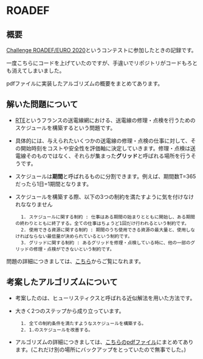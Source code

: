 # ROADEF
## 概要
[Challenge ROADEF/EURO 2020](https://www.roadef.org/challenge/2020/en/index.php)というコンテストに参加したときの記録です。

一度こちらにコードを上げていたのですが、手違いでリポジトリがコードもろとも消えてしまいました。

pdfファイルに実装したアルゴリズムの概要をまとめてあります。

## 解いた問題について
* [RTE](https://en.wikipedia.org/wiki/R%C3%A9seau_de_Transport_d%27%C3%89lectricit%C3%A9#:~:text=R%C3%A9seau%20de%20Transport%20d'%C3%89lectricit%C3%A9%20(Electricity%20Transmission%20Network)%2C,transmission%20system%20operator%20of%20France.&text=RTE%20is%20a%20wholly%20owned,EDF\)%2C%20headquartered%20in%20Paris.)というフランスの送電線網における、送電線の修理・点検を行うためのスケジュールを構築するという問題です。

* 具体的には、与えられたいくつかの送電線の修理・点検の仕事に対して、その開始時刻をコストや安全性を評価軸に決定していきます。修理・点検は送電線そのものではなく、それらが集まった**グリッド**と呼ばれる場所を行うそうです。

* スケジュールは**期間**と呼ばれるものに分割できます。例えば、期間数T=365だったら1日=1期間となります。

* スケジュールを構築する際、以下の3つの制約を満たすように気を付けなけれななりません

        1. スケジュールに関する制約 : 仕事はある期間の始まりとともに開始し、ある期間の終わりとともに終了する。全ての仕事はちょうど1回だけ行われるという制約です。
        2. 使用できる資源に関する制約 : 期間のうち使用できる資源の最大量と、使用しなければならない最低量が決められているという制約です。
        3. グリッドに関する制約 : あるグリッドを修理・点検している時に、他の一部のグリッドの修理・点検ができないという制約です。

問題の詳細につきましては、[こちら](https://github.com/rte-france/challenge-roadef-2020/blob/master/Challenge_Subject.pdf)からご覧になれます。

## 考案したアルゴリズムについて
* 考案したのは、ヒューリスティクスと呼ばれる近似解法を用いた方法です。

* 大きく2つのステップから成り立っています。

        1. 全ての制約条件を満たすようなスケジュールを構築する。
        2. 1.のスケジュールを改善する。

* アルゴリズムの詳細につきましては、[こちらのpdfファイル](https://github.com/yutaokamoto/ROADEF/blob/main/ROADEF%20Challenge%202020%20Abstract.pdf)にまとめてあります。(これだけ別の場所にバックアップをとっていたので無事でした。)
